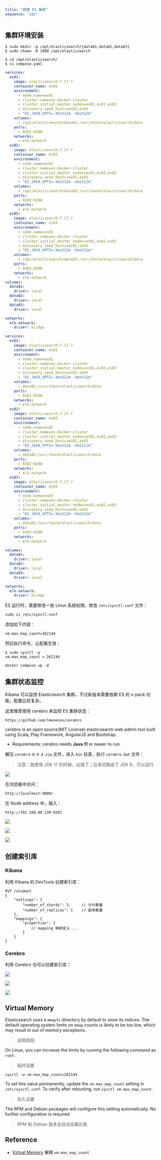 ```yaml
---
title: "搭建 ES 集群"
sequence: "102"
---
```


## 集群环境安装

```text
$ sudo mkdir -p /opt/elasticsearch/{data01,data02,data03}
$ sudo chown -R 1000 /opt/elasticsearch
```

```text
$ cd /opt/elasticsearch/
$ vi compose.yaml
```

```yaml
services:
  es01:
    image: elasticsearch:7.17.7
    container_name: es01
    environment:
      - node.name=es01
      - cluster.name=es-docker-cluster
      - cluster.initial_master_nodes=es01,es02,es03
      - discovery.seed_hosts=es02,es03
      - "ES_JAVA_OPTS=-Xms512m -Xmx512m"
    volumes:
      - /opt/elasticsearch/data01:/usr/share/elasticsearch/data
    ports:
      - 9201:9200
    networks:
      - elk-network
  es02:
    image: elasticsearch:7.17.7
    container_name: es02
    environment:
      - node.name=es02
      - cluster.name=es-docker-cluster
      - cluster.initial_master_nodes=es01,es02,es03
      - discovery.seed_hosts=es01,es03
      - "ES_JAVA_OPTS=-Xms512m -Xmx512m"
    volumes:
      - /opt/elasticsearch/data02:/usr/share/elasticsearch/data
    ports:
      - 9202:9200
    networks:
      - elk-network
  es03:
    image: elasticsearch:7.17.7
    container_name: es03
    environment:
      - node.name=es03
      - cluster.name=es-docker-cluster
      - cluster.initial_master_nodes=es01,es02,es03
      - discovery.seed_hosts=es01,es02
      - "ES_JAVA_OPTS=-Xms512m -Xmx512m"
    volumes:
      - /opt/elasticsearch/data03:/usr/share/elasticsearch/data
    ports:
      - 9203:9200
    networks:
      - elk-network
volumes:
  data01:
    driver: local
  data02:
    driver: local
  data03:
    driver: local

networks:
  elk-network:
    driver: bridge
```

```yaml
services:
  es01:
    image: elasticsearch:7.17.7
    container_name: es01
    environment:
      - node.name=es01
      - cluster.name=es-docker-cluster
      - cluster.initial_master_nodes=es01,es02,es03
      - discovery.seed_hosts=es02,es03
      - "ES_JAVA_OPTS=-Xms512m -Xmx512m"
    volumes:
      - data01:/usr/share/elasticsearch/data
    ports:
      - 9201:9200
    networks:
      - elk-network
  es02:
    image: elasticsearch:7.17.7
    container_name: es02
    environment:
      - node.name=es02
      - cluster.name=es-docker-cluster
      - cluster.initial_master_nodes=es01,es02,es03
      - discovery.seed_hosts=es01,es03
      - "ES_JAVA_OPTS=-Xms512m -Xmx512m"
    volumes:
      - data02:/usr/share/elasticsearch/data
    ports:
      - 9202:9200
    networks:
      - elk-network
  es03:
    image: elasticsearch:7.17.7
    container_name: es03
    environment:
      - node.name=es03
      - cluster.name=es-docker-cluster
      - cluster.initial_master_nodes=es01,es02,es03
      - discovery.seed_hosts=es01,es02
      - "ES_JAVA_OPTS=-Xms512m -Xmx512m"
    volumes:
      - data03:/usr/share/elasticsearch/data
    ports:
      - 9203:9200
    networks:
      - elk-network

volumes:
  data01:
    driver: local
  data02:
    driver: local
  data03:
    driver: local

networks:
  elk-network:
    driver: bridge
```

ES 运行时，需要修改一些 Linux 系统权限，修改 `/etc/sysctl.conf` 文件：

```text
sudo vi /etc/sysctl.conf
```

添加如下内容：

```text
vm.max_map_count=262144
```

然后执行命令，让配置生效：

```text
$ sudo sysctl -p
vm.max_map_count = 262144
```

```text
docker compose up -d
```

## 集群状态监控

Kibana 可以监控 Elasticsearch 集群，不过新版本需要依赖 ES 的 x-pack 功能，配置比较复杂。

这里推荐使用 cerebro 来监控 ES 集群状态：

```text
https://github.com/lmenezes/cerebro
```

cerebro is an open source(MIT License) elasticsearch web admin tool
built using Scala, Play Framework, AngularJS and Bootstrap.

- Requirements: cerebro needs **Java 11** or newer to run.



解压 `cerebro-0.9.4.zip` 文件，进入 `bin` 目录，执行 `cerebro.bat` 文件：

> 注意：我使用 JDK 17 的时候，出错了；后来切换成了 JDK 8，可以运行

![](/assets/images/elk/cerebro/cerebro-bin-bat.png)

在浏览器中访问：

```text
http://localhost:9000/
```

在 Node address 中，输入：

```text
http://192.168.80.130:9201
```

![](/assets/images/elk/cerebro/cerebro-node-address-connect.png)

![](/assets/images/elk/cerebro/cerebro-web-overview.png)

![](/assets/images/elk/cerebro/cerebro-web-overview-02.png)

## 创建索引库

### Kibana

利用 Kibana 的 DevTools 创建索引库：

```text
PUT /student
{
    "settings": {
        "number_of_shards": 3,     // 分片数量 
        "number_of_replicas": 1    // 副本数量
    },
    "mappings": {
        "properties": {
            // mapping 映射定义 ...
        }
    }
}
```

### Cerebro

利用 Cerebro 也可以创建索引库：

![](/assets/images/elk/cerebro/cerebro-web-more-create-index.png)

![](/assets/images/elk/cerebro/cerebro-web-more-create-index-student.png)

![](/assets/images/elk/cerebro/cerebro-web-more-create-index-student-overview.png)


## Virtual Memory

Elasticsearch uses a `mmapfs` directory by default to store its indices.
The default operating system limits on `mmap` counts is likely to be too low,
which may result in out of memory exceptions.

> 说明原因

On Linux, you can increase the limits by running the following command as `root`:

> 临时设置

```text
sysctl -w vm.max_map_count=262144
```

To set this value permanently, update the `vm.max_map_count` setting in `/etc/sysctl.conf`.
To verify after rebooting, run `sysctl vm.max_map_count`.

> 永久设置

The RPM and Debian packages will configure this setting automatically. No further configuration is required.

> RPM 和 Debian 版本会自动设置此值

## Reference

- [Virtual Memory][virtual-memory-url] 解释 `vm.max_map_count`

[virtual-memory-url]: https://www.elastic.co/guide/en/elasticsearch/reference/current/vm-max-map-count.html
